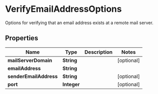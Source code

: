 

# VerifyEmailAddressOptions

Options for verifying that an email address exists at a remote mail server.

## Properties

| Name | Type | Description | Notes |
|------------ | ------------- | ------------- | -------------|
|**mailServerDomain** | **String** |  |  [optional] |
|**emailAddress** | **String** |  |  |
|**senderEmailAddress** | **String** |  |  [optional] |
|**port** | **Integer** |  |  [optional] |



